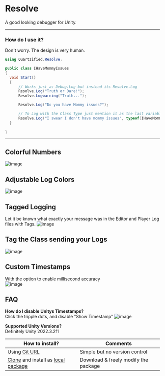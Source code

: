 # Resolve
A good looking debugger for Unity.
<hr>

### How do I use it?  
Don't worry. The design is very human.
```cs
using Quartzified.Resolve;

public class IHaveMommyIssues
{
  void Start()
  {
      // Works just as Debug.Log but instead its Resolve.Log
      Resolve.Log("Truth or Dare!");
      Resolve.Logwarning("Truth...");

      Resolve.Log("Do you have Mommy issues?");

      // To Log with the Class Type just mention it as the last variable.
      Resolve.Log("I swear I don't have mommy issues", typeof(IHaveMommyIssues));
  }
  
}
```
<hr>

## Colorful Numbers
![image](https://github.com/Quartzified-Tools/Resolve/assets/34374881/11da4305-4ef1-4c30-bfaf-51ad34f031f1)  

## Adjustable Log Colors
![image](https://github.com/Quartzified-Tools/Resolve/assets/34374881/dda359d2-e4b3-4a0c-8de0-cd5b0952de0e)  

## Tagged Logging  
Let it be known what exactly your message was in the Editor and Player Log files with Tags.
![image](https://github.com/Quartzified-Tools/Resolve/assets/34374881/7630fa73-d2e2-4d37-a88d-4f4b9a719989)  

## Tag the Class sending your Logs
![image](https://github.com/Quartzified-Tools/Resolve/assets/34374881/7f8d94de-1d00-407a-b682-e53075dfed53)

## Custom Timestamps  
With the option to enable millisecond accuracy  
![image](https://github.com/Quartzified-Tools/Resolve/assets/34374881/cae3d664-32a3-4caa-80fd-d986a261fb42)


## FAQ

**How do I disable Unitys Timestamps?**  
Click the tripple dots, and disable "Show Timestamp"
![image](https://github.com/Quartzified-Tools/Resolve/assets/34374881/2d4df88e-a650-4be0-b814-ae60080462ca)


**Supported Unity Versions?**  
Definitely Unity 2022.3.2f1  

| **How to install?** | Comments |
|-------------|-------------|
| Using [Git URL](https://docs.unity3d.com/Manual/upm-ui-giturl.html) | Simple but no version control |
| [Clone](https://docs.github.com/en/repositories/creating-and-managing-repositories/cloning-a-repository#cloning-a-repository-to-github-desktop) and install as [local package](https://docs.unity3d.com/Manual/upm-ui-local.html) | Download & freely modify the package|
